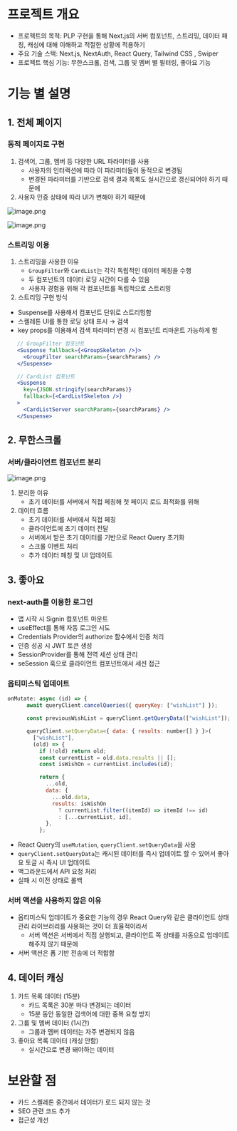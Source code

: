 # 프로젝트 개요

- 프로젝트의 목적: PLP 구현을 통해 Next.js의 서버 컴포넌트, 스트리밍, 데이터 패칭, 캐싱에 대해 이해하고 적절한 상황에 적용하기
- 주요 기술 스택: Next.js, NextAuth, React Query, Tailwind CSS , Swiper
- 프로젝트 핵심 기능: 무한스크롤, 검색, 그룹 및 멤버 별 필터링, 좋아요 기능

# 기능 별 설명

## 1. 전체 페이지

### 동적 페이지로 구현

1. 검색어, 그룹, 멤버 등 다양한 URL 파라미터를 사용
    - 사용자의 인터랙션에 따라 이 파라미터들이 동적으로 변경됨
    - 변경된 파라미터를 기반으로 검색 결과 목록도 실시간으로 갱신되어야 하기 때문에
2. 사용자 인증 상태에 따라 UI가 변해야 하기 때문에 

![image.png](attachment:0e45ccdb-3875-4362-92fa-feee48fc1fe3:image.png)

![image.png](attachment:d3b036e4-69f6-40a2-99bd-1db774604d22:image.png)

### 스트리밍 이용

1. 스트리밍을 사용한 이유
    - `GroupFilter`와 `CardList`는 각각 독립적인 데이터 페칭을 수행
    - 두 컴포넌트의 데이터 로딩 시간이 다를 수 있음
    - 사용자 경험을 위해 각 컴포넌트를 독립적으로 스트리밍
2. 스트리밍 구현 방식
- Suspense를 사용해서 컴포넌트 단위로 스트리밍함
- 스켈레톤 UI를 통한 로딩 상태 표시 → 검색
- key props를 이용해서 검색 파라미터 변경 시 컴포넌트 리마운트 가능하게 함

```jsx
   // GroupFilter 컴포넌트
   <Suspense fallback={<GroupSkeleton />}>
     <GroupFilter searchParams={searchParams} />
   </Suspense>

   // CardList 컴포넌트
   <Suspense
     key={JSON.stringify(searchParams)}
     fallback={<CardListSkeleton />}
   >
     <CardListServer searchParams={searchParams} />
   </Suspense>
```

## 2. 무한스크롤

### 서버/클라이언트 컴포넌트 분리

![image.png](attachment:a57d0aba-97e1-477c-bb7b-05d8849af9d8:image.png)

1. 분리한 이유
    - 초기 데이터를 서버에서 직접 페칭해 첫 페이지 로드 최적화를 위해
2. 데이터 흐름
    - 초기 데이터를 서버에서 직접 페칭
    - 클라이언트에 초기 데이터 전달
    - 서버에서 받은 초기 데이터를 기반으로 React Query 초기화
    - 스크롤 이벤트 처리
    - 추가 데이터 페칭 및 UI 업데이트

## 3. 좋아요

### next-auth를 이용한 로그인

- 앱 시작 시 Signin 컴포넌트 마운트
- useEffect를 통해 자동 로그인 시도
- Credentials Provider의 authorize 함수에서 인증 처리
- 인증 성공 시 JWT 토큰 생성
- SessionProvider를 통해 전역 세션 상태 관리
- seSession 훅으로 클라이언트 컴포넌트에서 세션 접근

### 옵티미스틱 업데이트

```jsx
onMutate: async (id) => {
      await queryClient.cancelQueries({ queryKey: ["wishList"] });

      const previousWishList = queryClient.getQueryData(["wishList"]);

      queryClient.setQueryData<{ data: { results: number[] } }>(
        ["wishList"],
        (old) => {
          if (!old) return old;
          const currentList = old.data.results || [];
          const isWishOn = currentList.includes(id);

          return {
            ...old,
            data: {
              ...old.data,
              results: isWishOn
                ? currentList.filter((itemId) => itemId !== id)
                : [...currentList, id],
            },
          };
```

- React Query의 `useMutation`, `queryClient.setQueryData`을 사용
- `queryClient.setQueryData`는 캐시된 데이터를 즉시 업데이트 할 수 있어서 
좋아요 토글 시 즉시 UI 업데이트
- 백그라운드에서 API 요청 처리
- 실패 시 이전 상태로 롤백

### 서버 액션을 사용하지 않은 이유

- 옵티미스틱 업데이트가 중요한 기능의 경우 React Query와 같은 클라이언트 상태 관리 라이브러리를 사용하는 것이 더 효율적이라서
    - 서버 액션은 서버에서 직접 실행되고, 클라이언트 쪽 상태를 자동으로 업데이트해주지 않기 때문에
- 서버 액션은 폼 기반 전송에 더 적합함

## 4. 데이터 캐싱

1. 카드 목록 데이터 (15분)
    - 카드 목록은 30분 마다 변경되는 데이터
    - 15분 동안 동일한 검색어에 대한 중복 요청 방지
2. 그룹 및 멤버 데이터 (1시간)
    - 그룹과 멤버 데이터는 자주 변경되지 않음
3. 좋아요 목록 데이터 (캐싱 안함)
    - 실시간으로 변경 돼야하는 데이터

# 보완할 점

- 카드 스켈레톤 중간에서 데이터가 로드 되지 않는 것
- SEO 관련 코드 추가
- 접근성 개선
